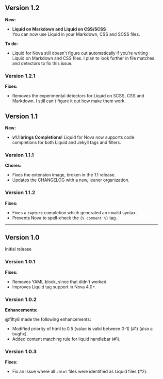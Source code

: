 ## Version 1.2

**New:**

- **Liquid on Markdown and Liquid on CSS/SCSS**  
  You can now use Liquid in your Markdown, CSS and SCSS files.

**To do:**

- Liquid for Nova still doesn't figure out automatically if you're writing Liquid on Markdown and CSS files. I plan to look further in file matches and detectors to fix this issue.

### Version 1.2.1

**Fixes:**

- Removes the experimental detectors for Liquid on SCSS, CSS and Markdown. I still can't figure it out how make them work.

## Version 1.1

**New:**

- **v1.1 brings Completions!**
  Liquid for Nova now supports code completions for both Liquid and Jekyll tags and filters.

### Version 1.1.1

**Chores:**

- Fixes the extension image, broken in the 1.1 release.
- Updates the CHANGELOG with a new, leaner organization.

### Version 1.1.2

**Fixes:**

- Fixes a `capture` completion which generated an invalid syntax.
- Prevents Nova to spell-check the `{% comment %}` tag.

***

## Version 1.0

Initial release

### Version 1.0.1

**Fixes:**

- Removes YAML block, since that didn't worked.
- Improves Liquid tag support in Nova 4.0+.


### Version 1.0.2

**Enhancements:**

@fifty8 made the following enhancements:

- Modified priority of html to 0.5 (value is valid between 0-1) (#1) (also a bugfix).
- Added content matching rule for liquid handlebar (#1).


### Version 1.0.3

**Fixes:**

- Fix an issue where all `.html` files were identified as Liquid files (#2).
